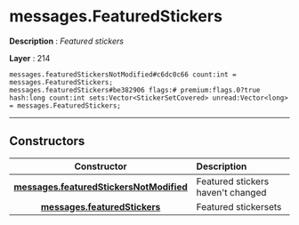 # messages.FeaturedStickers

**Description** : *Featured stickers*

**Layer** : 214

```tl
messages.featuredStickersNotModified#c6dc0c66 count:int = messages.FeaturedStickers;
messages.featuredStickers#be382906 flags:# premium:flags.0?true hash:long count:int sets:Vector<StickerSetCovered> unread:Vector<long> = messages.FeaturedStickers;
```

---

## Constructors

| Constructor | Description |
| :---: | :--- |
| [**messages.featuredStickersNotModified**](constructor/messages.featuredStickersNotModified) | Featured stickers haven't changed |
| [**messages.featuredStickers**](constructor/messages.featuredStickers) | Featured stickersets |